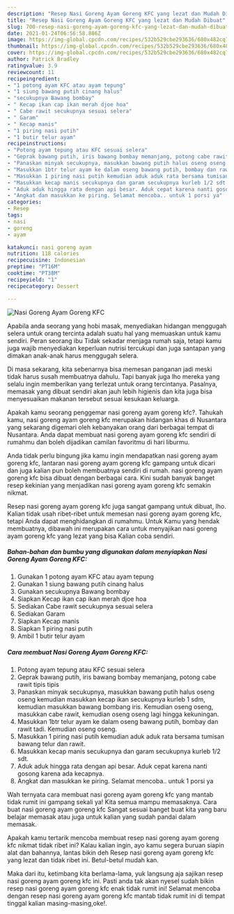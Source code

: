 ```yaml
---
description: "Resep Nasi Goreng Ayam Goreng KFC yang lezat dan Mudah Dibuat"
title: "Resep Nasi Goreng Ayam Goreng KFC yang lezat dan Mudah Dibuat"
slug: 700-resep-nasi-goreng-ayam-goreng-kfc-yang-lezat-dan-mudah-dibuat
date: 2021-01-24T06:56:58.886Z
image: https://img-global.cpcdn.com/recipes/532b529cbe293636/680x482cq70/nasi-goreng-ayam-goreng-kfc-foto-resep-utama.jpg
thumbnail: https://img-global.cpcdn.com/recipes/532b529cbe293636/680x482cq70/nasi-goreng-ayam-goreng-kfc-foto-resep-utama.jpg
cover: https://img-global.cpcdn.com/recipes/532b529cbe293636/680x482cq70/nasi-goreng-ayam-goreng-kfc-foto-resep-utama.jpg
author: Patrick Bradley
ratingvalue: 3.9
reviewcount: 11
recipeingredient:
- "1 potong ayam KFC atau ayam tepung"
- "1 siung bawang putih cinang halus"
- "secukupnya Bawang bombay"
- " Kecap ikan cap ikan merah djoe hoa"
- " Cabe rawit secukupnya sesuai selera"
- " Garam"
- " Kecap manis"
- "1 piring nasi putih"
- "1 butir telur ayam"
recipeinstructions:
- "Potong ayam tepung atau KFC sesuai selera"
- "Geprak bawang putih, iris bawang bombay memanjang, potong cabe rawit tipis tipis"
- "Panaskan minyak secukupnya, masukkan bawang putih halus oseng oseng kemudian masukkan kecap ikan secukupnya kurleb 1 sdm, kemudian masukkan bawang bombang iris. Kemudian oseng oseng, masukkan cabe rawit, kemudian oseng oseng lagi hingga kekuningan."
- "Masukkan 1btr telur ayam ke dalam oseng bawang putih, bombay dan rawit tadi. Kemudian oseng oseng."
- "Masukkan 1 piring nasi putih kemudian aduk aduk rata bersama tumisan bawang telur dan rawit."
- "Masukkan kecap manis secukupnya dan garam secukupnya kurleb 1/2 sdt."
- "Aduk aduk hingga rata dengan api besar. Aduk cepat karena nanti gosong karena ada kecapnya."
- "Angkat dan masukkan ke piring. Selamat mencoba.. untuk 1 porsi ya"
categories:
- Resep
tags:
- nasi
- goreng
- ayam

katakunci: nasi goreng ayam 
nutrition: 118 calories
recipecuisine: Indonesian
preptime: "PT16M"
cooktime: "PT38M"
recipeyield: "1"
recipecategory: Dessert

---
```



![Nasi Goreng Ayam Goreng KFC](https://img-global.cpcdn.com/recipes/532b529cbe293636/680x482cq70/nasi-goreng-ayam-goreng-kfc-foto-resep-utama.jpg)

Apabila anda seorang yang hobi masak, menyediakan hidangan menggugah selera untuk orang tercinta adalah suatu hal yang memuaskan untuk kamu sendiri. Peran seorang ibu Tidak sekadar menjaga rumah saja, tetapi kamu juga wajib menyediakan keperluan nutrisi tercukupi dan juga santapan yang dimakan anak-anak harus menggugah selera.

Di masa  sekarang, kita sebenarnya bisa memesan panganan jadi meski tidak harus susah membuatnya dahulu. Tapi banyak juga lho mereka yang selalu ingin memberikan yang terlezat untuk orang tercintanya. Pasalnya, memasak yang dibuat sendiri akan jauh lebih higienis dan kita juga bisa menyesuaikan makanan tersebut sesuai kesukaan keluarga. 



Apakah kamu seorang penggemar nasi goreng ayam goreng kfc?. Tahukah kamu, nasi goreng ayam goreng kfc merupakan hidangan khas di Nusantara yang sekarang digemari oleh kebanyakan orang dari berbagai tempat di Nusantara. Anda dapat membuat nasi goreng ayam goreng kfc sendiri di rumahmu dan boleh dijadikan camilan favoritmu di hari liburmu.

Anda tidak perlu bingung jika kamu ingin mendapatkan nasi goreng ayam goreng kfc, lantaran nasi goreng ayam goreng kfc gampang untuk dicari dan juga kalian pun boleh membuatnya sendiri di rumah. nasi goreng ayam goreng kfc bisa dibuat dengan berbagai cara. Kini sudah banyak banget resep kekinian yang menjadikan nasi goreng ayam goreng kfc semakin nikmat.

Resep nasi goreng ayam goreng kfc juga sangat gampang untuk dibuat, lho. Kalian tidak usah ribet-ribet untuk memesan nasi goreng ayam goreng kfc, tetapi Anda dapat menghidangkan di rumahmu. Untuk Kamu yang hendak membuatnya, dibawah ini merupakan cara untuk menyajikan nasi goreng ayam goreng kfc yang lezat yang bisa Kalian coba sendiri.

<!--inarticleads1-->

##### Bahan-bahan dan bumbu yang digunakan dalam menyiapkan Nasi Goreng Ayam Goreng KFC:

1. Gunakan 1 potong ayam KFC atau ayam tepung
1. Gunakan 1 siung bawang putih cinang halus
1. Gunakan secukupnya Bawang bombay
1. Siapkan  Kecap ikan cap ikan merah djoe hoa
1. Sediakan  Cabe rawit secukupnya sesuai selera
1. Sediakan  Garam
1. Siapkan  Kecap manis
1. Siapkan 1 piring nasi putih
1. Ambil 1 butir telur ayam




<!--inarticleads2-->

##### Cara membuat Nasi Goreng Ayam Goreng KFC:

1. Potong ayam tepung atau KFC sesuai selera
1. Geprak bawang putih, iris bawang bombay memanjang, potong cabe rawit tipis tipis
1. Panaskan minyak secukupnya, masukkan bawang putih halus oseng oseng kemudian masukkan kecap ikan secukupnya kurleb 1 sdm, kemudian masukkan bawang bombang iris. Kemudian oseng oseng, masukkan cabe rawit, kemudian oseng oseng lagi hingga kekuningan.
1. Masukkan 1btr telur ayam ke dalam oseng bawang putih, bombay dan rawit tadi. Kemudian oseng oseng.
1. Masukkan 1 piring nasi putih kemudian aduk aduk rata bersama tumisan bawang telur dan rawit.
1. Masukkan kecap manis secukupnya dan garam secukupnya kurleb 1/2 sdt.
1. Aduk aduk hingga rata dengan api besar. Aduk cepat karena nanti gosong karena ada kecapnya.
1. Angkat dan masukkan ke piring. Selamat mencoba.. untuk 1 porsi ya




Wah ternyata cara membuat nasi goreng ayam goreng kfc yang mantab tidak rumit ini gampang sekali ya! Kita semua mampu memasaknya. Cara buat nasi goreng ayam goreng kfc Sangat sesuai banget buat kita yang baru belajar memasak atau juga untuk kalian yang sudah pandai dalam memasak.

Apakah kamu tertarik mencoba membuat resep nasi goreng ayam goreng kfc nikmat tidak ribet ini? Kalau kalian ingin, ayo kamu segera buruan siapin alat dan bahannya, lantas bikin deh Resep nasi goreng ayam goreng kfc yang lezat dan tidak ribet ini. Betul-betul mudah kan. 

Maka dari itu, ketimbang kita berlama-lama, yuk langsung aja sajikan resep nasi goreng ayam goreng kfc ini. Pasti anda tak akan nyesel sudah bikin resep nasi goreng ayam goreng kfc enak tidak rumit ini! Selamat mencoba dengan resep nasi goreng ayam goreng kfc mantab tidak rumit ini di tempat tinggal kalian masing-masing,oke!.

